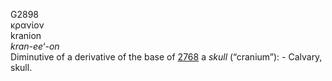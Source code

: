 <body>
  <p>G2898<br>  κρανίον  <br> kranion  <br><i>kran-ee‘-on </i><br>Diminutive of a derivative of the base of <a href="g2768.htm">2768</a>  a <i>skull</i> (“cranium”): - Calvary, skull.<br></p>
 </body>